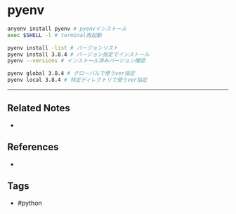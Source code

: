 
# pyenv
```bash
anyenv install pyenv # pyenvインストール
exec $SHELL -l # terminal再起動

pyenv install -list # バージョンリスト
pyenv install 3.8.4 # バージョン指定でインストール
pyenv --versions # インストール済みバージョン確認

pyenv global 3.8.4 # グローバルで使うver指定
pyenv local 3.8.4 # 特定ディレクトリで使うver指定
```

---
## Related Notes
- 

## References
- 

## Tags
- #python 